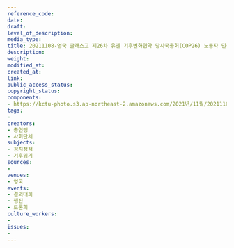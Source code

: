 ```yaml
---
reference_code: 
date: 
draft: 
level_of_description: 
media_type: 
title: 20211108-영국 글래스고 제26차 유엔 기후변화협약 당사국총회(COP26) 노동자 민중 공동행동
description: 
weight: 
modified_at: 
created_at: 
link: 
public_access_status: 
copyright_status: 
components:
- https://kctu-photo.s3.ap-northeast-2.amazonaws.com/2021년/11월/20211108-영국+글래스고+제26차+유엔+기후변화협약+당사국총회(COP26)+노동자+민중+공동행동/photo_2021-11-08_09-31-44+(2).jpg
tags:
- 
creators:
- 총연맹
- 사회단체
subjects:
- 정치정책
- 기후위기
sources:
- 
venues:
- 영국
events:
- 결의대회
- 행진
- 토론회
culture_workers:
- 
issues:
- 
---
```

